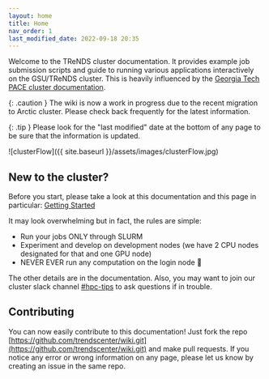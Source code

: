 ```yaml
---
layout: home
title: Home
nav_order: 1
last_modified_date: 2022-09-18 20:35
---
```

Welcome to the TReNDS cluster documentation. It provides example job
submission scripts and guide to running various applications
interactively on the GSU/TReNDS cluster. This is heavily influenced by
the [Georgia Tech PACE cluster
documentation](https://docs.pace.gatech.edu/).

{: .caution }
The wiki is now a work in progress due to the recent migration to Arctic cluster.
Please check back frequently for the latest information.

{: .tip }
Please look for the "last modified" date at the bottom of any page to be sure that the information is updated.

![clusterFlow]({{ site.baseurl }}/assets/images/clusterFlow.jpg)

## New to the cluster?

Before you start, please take a look at this documentation and this page in particular: [Getting Started](docs/Getting_Started)

It may look overwhelming but in fact, the rules are simple:
- Run your jobs ONLY through SLURM
- Experiment and develop on development nodes (we have 2 CPU nodes designated for that and one GPU node)
- NEVER EVER run any computation on the login node 🙂

The other details are in the documentation. Also, you may want to join our cluster slack channel [#hpc-tips](http://trendscenter.slack.com/#hpc-tips) to ask questions if in trouble.

## Contributing

You can now easily contribute to this documentation! Just fork the repo [https://github.com/trendscenter/wiki.git](https://github.com/trendscenter/wiki.git) and make pull requests. If you notice any error or wrong information on any page, please let us know by creating an issue in the same repo.




